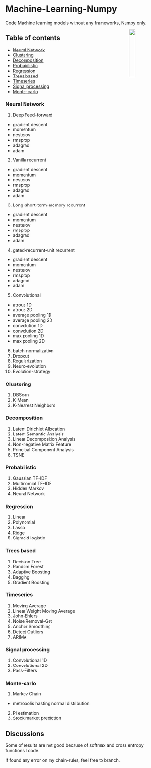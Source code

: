 # Machine-Learning-Numpy

Code Machine learning models without any frameworks, Numpy only.

<img src="https://upload.wikimedia.org/wikipedia/commons/thumb/c/c3/Python-logo-notext.svg/2000px-Python-logo-notext.svg.png" align="right" width="20%">

## Table of contents
* [Neural Network](https://github.com/huseinzol05/Machine-Learning-Numpy#neural-network)
* [Clustering](https://github.com/huseinzol05/Machine-Learning-Numpy#clustering)
* [Decomposition](https://github.com/huseinzol05/Machine-Learning-Numpy#decomposition)
* [Probabilistic](https://github.com/huseinzol05/Machine-Learning-Numpy#probabilistic)
* [Regression](https://github.com/huseinzol05/Machine-Learning-Numpy#regression)
* [Trees based](https://github.com/huseinzol05/Machine-Learning-Numpy#trees-based)
* [Timeseries](https://github.com/huseinzol05/Machine-Learning-Numpy#timeseries)
* [Signal processing](https://github.com/huseinzol05/Machine-Learning-Numpy#signal-processing)
* [Monte-carlo](https://github.com/huseinzol05/Machine-Learning-Numpy#monte-carlo)

### Neural Network

1. Deep Feed-forward
  * gradient descent
  * momentum
  * nesterov
  * rmsprop
  * adagrad
  * adam

2. Vanilla recurrent
  * gradient descent
  * momentum
  * nesterov
  * rmsprop
  * adagrad
  * adam

3. Long-short-term-memory recurrent
  * gradient descent
  * momentum
  * nesterov
  * rmsprop
  * adagrad
  * adam

4. gated-recurrent-unit recurrent
  * gradient descent
  * momentum
  * nesterov
  * rmsprop
  * adagrad
  * adam

5. Convolutional
  * atrous 1D
  * atrous 2D
  * average pooling 1D
  * average pooling 2D
  * convolution 1D
  * convolution 2D
  * max pooling 1D
  * max pooling 2D

6. batch-normalization
7. Dropout
8. Regularization
9. Neuro-evolution
10. Evolution-strategy

### Clustering

1. DBScan
2. K-Mean
3. K-Nearest Neighbors

### Decomposition

1. Latent Dirichlet Allocation
2. Latent Semantic Analysis
3. Linear Decomposition Analysis
4. Non-negative Matrix Feature
5. Principal Component Analysis
6. TSNE

### Probabilistic

1. Gaussian TF-IDF
2. Multinomial TF-IDF
3. Hidden Markov
4. Neural Network

### Regression

1. Linear
2. Polynomial
3. Lasso
4. Ridge
5. Sigmoid logistic

### Trees based

1. Decision Tree
2. Random Forest
3. Adaptive Boosting
4. Bagging
5. Gradient Boosting

### Timeseries

1. Moving Average
2. Linear Weight Moving Average
3. John-Ehlers
4. Noise Removal-Get
5. Anchor Smoothing
6. Detect Outliers
7. ARIMA

### Signal processing

1. Convolutional 1D
2. Convolutional 2D
3. Pass-Filters

### Monte-carlo

1. Markov Chain
  * metropolis hasting normal distribution
2. Pi estimation
3. Stock market prediction

## Discussions

Some of results are not good because of softmax and cross entropy functions I code.

If found any error on my chain-rules, feel free to branch.
